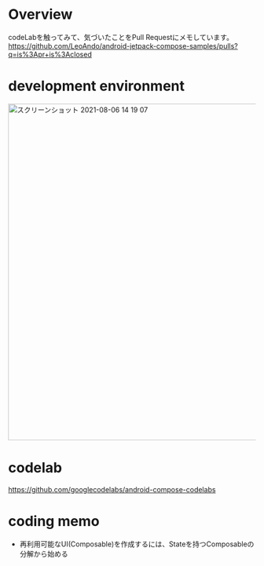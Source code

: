 # Overview
codeLabを触ってみて、気づいたことをPull Requestにメモしています。<br>
https://github.com/LeoAndo/android-jetpack-compose-samples/pulls?q=is%3Apr+is%3Aclosed<br>


# development environment

<img width="686" alt="スクリーンショット 2021-08-06 14 19 07" src="https://user-images.githubusercontent.com/16476224/128459807-ee7889cc-9de9-40b5-a077-cbc86b3339a6.png">

# codelab
https://github.com/googlecodelabs/android-compose-codelabs

# coding memo

- 再利用可能なUI(Composable)を作成するには、Stateを持つComposableの分解から始める
